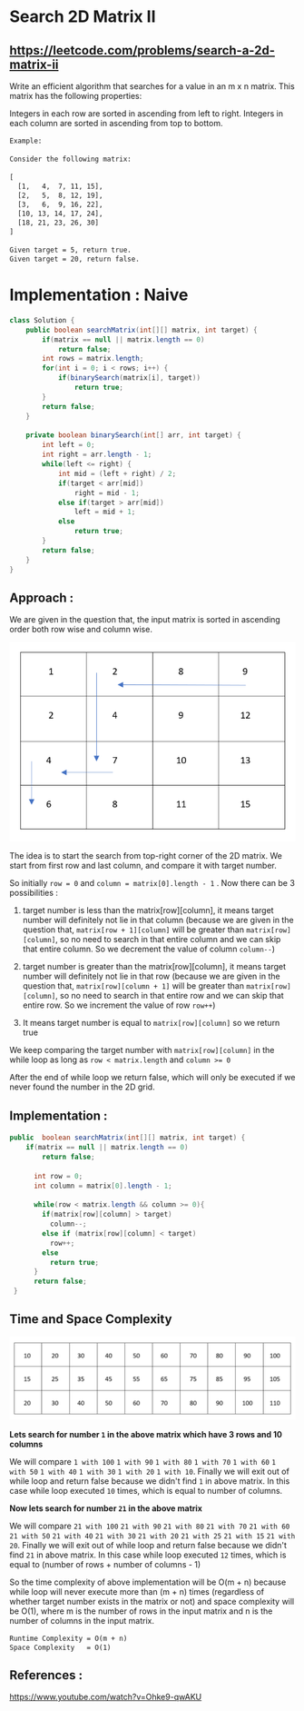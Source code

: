 # Search 2D Matrix II
## https://leetcode.com/problems/search-a-2d-matrix-ii

Write an efficient algorithm that searches for a value in an m x n matrix. This matrix has the following properties:

Integers in each row are sorted in ascending from left to right.
Integers in each column are sorted in ascending from top to bottom.

```
Example:

Consider the following matrix:

[
  [1,   4,  7, 11, 15],
  [2,   5,  8, 12, 19],
  [3,   6,  9, 16, 22],
  [10, 13, 14, 17, 24],
  [18, 21, 23, 26, 30]
]

Given target = 5, return true.
Given target = 20, return false.
```
# Implementation : Naive
```java
class Solution {
    public boolean searchMatrix(int[][] matrix, int target) {
        if(matrix == null || matrix.length == 0)
            return false;
        int rows = matrix.length;
        for(int i = 0; i < rows; i++) {
            if(binarySearch(matrix[i], target))
                return true;
        }
        return false;
    }
    
    private boolean binarySearch(int[] arr, int target) {
        int left = 0;
        int right = arr.length - 1;
        while(left <= right) {
            int mid = (left + right) / 2;
            if(target < arr[mid])
                right = mid - 1;
            else if(target > arr[mid])
                left = mid + 1;
            else
                return true;
        }
        return false;
    }
}
```


## Approach :
We are given in the question that, the input matrix is sorted in ascending order both row wise and column wise.

![Search 2D Matrix sorted row and column wise](search-2D-grid.PNG?raw=true "Search 2D Matrix sorted row and column wise")

The idea is to start the search from top-right corner of the 2D matrix.
We start from first row and last column, and compare it with target number. 

So  initially `row = 0` and `column = matrix[0].length - 1` . Now there can be 3 possibilities :
1. target number is less than the matrix[row][column], it means target number will definitely not lie in that column (because we are given in the question that, `matrix[row + 1][column]` will be greater than `matrix[row][column]`, so no need to search in that entire column and we can skip that entire column. So we decrement the value of column `column--`) 

2. target number is greater than the matrix[row][column], it means target number will definitely not lie in that row (because we are given in the question that, `matrix[row][column + 1]` will be greater than `matrix[row][column]`, so no need to search in that entire row and we can skip that entire row. So we increment the value of row `row++`) 

3. It means target number is equal to `matrix[row][column]` so we return true

We keep comparing the target number with `matrix[row][column]` in the while loop as long as `row < matrix.length` and `column >= 0`

After the end of while loop we return false, which will only be executed if we never found the number in the 2D grid.

## Implementation :

```java
public  boolean searchMatrix(int[][] matrix, int target) {
    if(matrix == null || matrix.length == 0)
        return false;

      int row = 0;
      int column = matrix[0].length - 1;

      while(row < matrix.length && column >= 0){
        if(matrix[row][column] > target)
          column--; 
        else if (matrix[row][column] < target)
          row++;
        else 
          return true;    
      }
      return false;
 }
```

## Time and Space Complexity

![3 by 10 Matrix](3-by-10-matrix.PNG?raw=true "3 by 10 Matrix")

**Lets search for number `1` in the above matrix which have 3 rows and 10 columns**

We will compare `1 with 100` `1 with 90` `1 with 80` `1 with 70` `1 with 60` `1 with 50` `1 with 40` `1 with 30` `1 with 20` `1 with 10`. Finally we will exit out of while loop and return false because we didn't find `1` in above matrix. In this case while loop executed `10` times, which is equal to number of columns.

**Now lets search for number `21` in the above matrix**

We will compare `21 with 100` `21 with 90` `21 with 80` `21 with 70` `21 with 60` `21 with 50` `21 with 40` `21 with 30` `21 with 20` `21 with 25` `21 with 15` `21 with 20`. Finally we will exit out of while loop and return false because we didn't find `21` in above matrix. In this case while loop executed `12` times, which is equal to (number of rows + number of columns - 1)

So the time complexity of above implementation will be O(m + n) because while loop will never execute more than (m + n) times (regardless of whether target number exists in the matrix or not) and space complexity will be O(1), where m is the number of rows in the input matrix and n is the number of columns in the input matrix.

```
Runtime Complexity = O(m + n)
Space Complexity   = O(1)
```

## References :
https://www.youtube.com/watch?v=Ohke9-qwAKU

